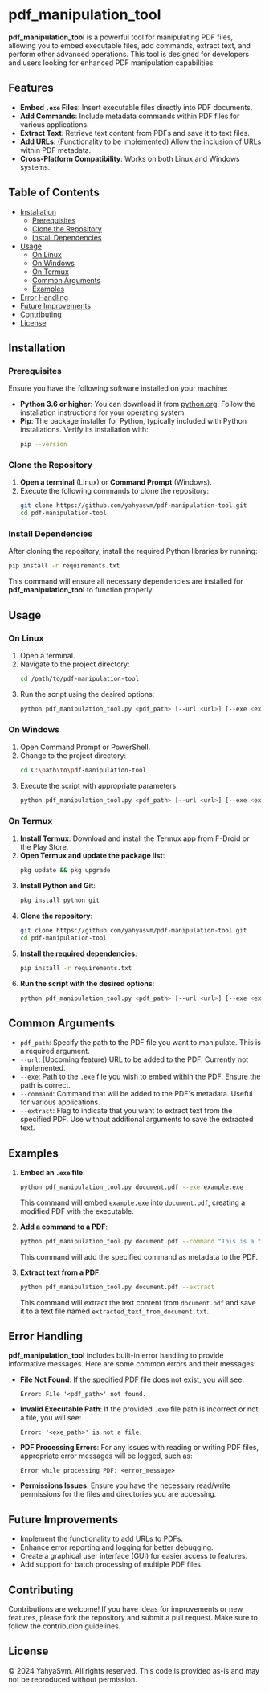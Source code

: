 # pdf_manipulation_tool

**pdf_manipulation_tool** is a powerful tool for manipulating PDF files, allowing you to embed executable files, add commands, extract text, and perform other advanced operations. This tool is designed for developers and users looking for enhanced PDF manipulation capabilities.

## Features
- **Embed `.exe` Files**: Insert executable files directly into PDF documents.
- **Add Commands**: Include metadata commands within PDF files for various applications.
- **Extract Text**: Retrieve text content from PDFs and save it to text files.
- **Add URLs**: (Functionality to be implemented) Allow the inclusion of URLs within PDF metadata.
- **Cross-Platform Compatibility**: Works on both Linux and Windows systems.

## Table of Contents
- [Installation](#installation)
  - [Prerequisites](#prerequisites)
  - [Clone the Repository](#clone-the-repository)
  - [Install Dependencies](#install-dependencies)
- [Usage](#usage)
  - [On Linux](#on-linux)
  - [On Windows](#on-windows)
  - [On Termux](#on-termux)
  - [Common Arguments](#common-arguments)
  - [Examples](#examples)
- [Error Handling](#error-handling)
- [Future Improvements](#future-improvements)
- [Contributing](#contributing)
- [License](#license)

## Installation

### Prerequisites
Ensure you have the following software installed on your machine:
- **Python 3.6 or higher**: You can download it from [python.org](https://www.python.org/downloads/). Follow the installation instructions for your operating system.
- **Pip**: The package installer for Python, typically included with Python installations. Verify its installation with:
  ```bash
  pip --version
  ```

### Clone the Repository
1. **Open a terminal** (Linux) or **Command Prompt** (Windows).
2. Execute the following commands to clone the repository:
   ```bash
   git clone https://github.com/yahyasvm/pdf-manipulation-tool.git
   cd pdf-manipulation-tool
   ```

### Install Dependencies
After cloning the repository, install the required Python libraries by running:
```bash
pip install -r requirements.txt
```
This command will ensure all necessary dependencies are installed for **pdf_manipulation_tool** to function properly.

## Usage

### On Linux
1. Open a terminal.
2. Navigate to the project directory:
   ```bash
   cd /path/to/pdf-manipulation-tool
   ```
3. Run the script using the desired options:
   ```bash
   python pdf_manipulation_tool.py <pdf_path> [--url <url>] [--exe <exe_path>] [--command <command>] [--extract]
   ```

### On Windows
1. Open Command Prompt or PowerShell.
2. Change to the project directory:
   ```bash
   cd C:\path\to\pdf-manipulation-tool
   ```
3. Execute the script with appropriate parameters:
   ```bash
   python pdf_manipulation_tool.py <pdf_path> [--url <url>] [--exe <exe_path>] [--command <command>] [--extract]
   ```

### On Termux
1. **Install Termux**: Download and install the Termux app from F-Droid or the Play Store.
2. **Open Termux and update the package list**:
   ```bash
   pkg update && pkg upgrade
   ```
3. **Install Python and Git**:
   ```bash
   pkg install python git
   ```
4. **Clone the repository**:
   ```bash
   git clone https://github.com/yahyasvm/pdf-manipulation-tool.git
   cd pdf-manipulation-tool
   ```
5. **Install the required dependencies**:
   ```bash
   pip install -r requirements.txt
   ```
6. **Run the script with the desired options**:
   ```bash
   python pdf_manipulation_tool.py <pdf_path> [--url <url>] [--exe <exe_path>] [--command <command>] [--extract]
   ```

## Common Arguments
- `pdf_path`: Specify the path to the PDF file you want to manipulate. This is a required argument.
- `--url`: (Upcoming feature) URL to be added to the PDF. Currently not implemented.
- `--exe`: Path to the `.exe` file you wish to embed within the PDF. Ensure the path is correct.
- `--command`: Command that will be added to the PDF's metadata. Useful for various applications.
- `--extract`: Flag to indicate that you want to extract text from the specified PDF. Use without additional arguments to save the extracted text.

## Examples
1. **Embed an `.exe` file**:
   ```bash
   python pdf_manipulation_tool.py document.pdf --exe example.exe
   ```
   This command will embed `example.exe` into `document.pdf`, creating a modified PDF with the executable.

2. **Add a command to a PDF**:
   ```bash
   python pdf_manipulation_tool.py document.pdf --command "This is a test command"
   ```
   This command will add the specified command as metadata to the PDF.

3. **Extract text from a PDF**:
   ```bash
   python pdf_manipulation_tool.py document.pdf --extract
   ```
   This command will extract the text content from `document.pdf` and save it to a text file named `extracted_text_from_document.txt`.

## Error Handling
**pdf_manipulation_tool** includes built-in error handling to provide informative messages. Here are some common errors and their messages:
- **File Not Found**: If the specified PDF file does not exist, you will see:
  ```
  Error: File '<pdf_path>' not found.
  ```
- **Invalid Executable Path**: If the provided `.exe` file path is incorrect or not a file, you will see:
  ```
  Error: '<exe_path>' is not a file.
  ```
- **PDF Processing Errors**: For any issues with reading or writing PDF files, appropriate error messages will be logged, such as:
  ```
  Error while processing PDF: <error_message>
  ```
- **Permissions Issues**: Ensure you have the necessary read/write permissions for the files and directories you are accessing.

## Future Improvements
- Implement the functionality to add URLs to PDFs.
- Enhance error reporting and logging for better debugging.
- Create a graphical user interface (GUI) for easier access to features.
- Add support for batch processing of multiple PDF files.

## Contributing
Contributions are welcome! If you have ideas for improvements or new features, please fork the repository and submit a pull request. Make sure to follow the contribution guidelines.

## License
© 2024 YahyaSvm. All rights reserved. This code is provided as-is and may not be reproduced without permission.
